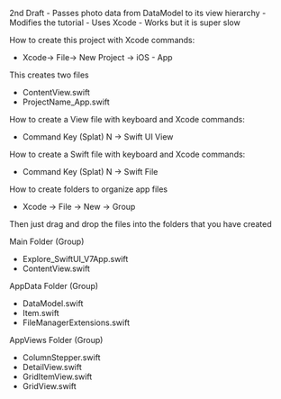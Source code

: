 2nd Draft - Passes photo data from DataModel to its view hierarchy - Modifies the tutorial - Uses Xcode - Works but it is super slow

How to create this project with Xcode commands:

* Xcode-> File-> New Project -> iOS - App

This creates two files

* ContentView.swift
* ProjectName_App.swift

How to create a View file with keyboard and Xcode commands:

* Command Key (Splat) N -> Swift UI View

How to create a Swift file with keyboard and Xcode commands:

* Command Key (Splat) N -> Swift File

How to create folders to organize app files

* Xcode -> File -> New -> Group

Then just drag and drop the files into the folders that you have created

Main Folder (Group)

* Explore_SwiftUI_V7App.swift
* ContentView.swift

AppData Folder (Group)

* DataModel.swift
* Item.swift
* FileManagerExtensions.swift

AppViews Folder (Group)

* ColumnStepper.swift
* DetailView.swift
* GridItemView.swift
* GridView.swift
